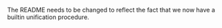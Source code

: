 <!-- Copyright (c) 2014-2018 K Team. All Rights Reserved. -->

The README needs to be changed to reflect the fact that we now have a builtin
unification procedure.
